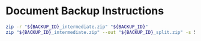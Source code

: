 # Document Backup Instructions

```bash
zip -r "${BACKUP_ID}_intermediate.zip" "${BACKUP_ID}"
zip "${BACKUP_ID}_intermediate.zip" --out "${BACKUP_ID}_split.zip" -s 50m
```
